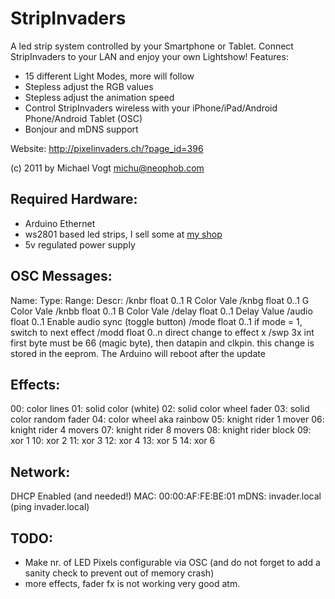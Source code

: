 # StripInvaders

A led strip system controlled by your Smartphone or Tablet. Connect StripInvaders to your LAN and enjoy your own 
Lightshow! Features:
* 15 different Light Modes, more will follow
* Stepless adjust the RGB values​​
* Stepless adjust the animation speed
* Control StripInvaders wireless with your iPhone/iPad/Android Phone/Android Tablet (OSC)
* Bonjour and mDNS support

Website: http://pixelinvaders.ch/?page_id=396

(c) 2011 by Michael Vogt <michu@neophob.com>


## Required Hardware:

* Arduino Ethernet
* ws2801 based led strips, I sell some at [my shop](http://pixelinvaders.ch/?page_id=390)
* 5v regulated power supply


## OSC Messages:

Name:   Type:   Range:   Descr:
/knbr   float   0..1     R Color Vale
/knbg   float   0..1     G Color Vale
/knbb   float   0..1     B Color Vale
/delay  float   0..1     Delay Value
/audio  float   0..1     Enable audio sync (toggle button)
/mode   float   0..1     if mode = 1, switch to next effect
/modd   float   0..n     direct change to effect x
/swp    3x int           first byte must be 66 (magic byte), then datapin and clkpin. this change is 
                         stored in the eeprom. The Arduino will reboot after the update


## Effects:

00: color lines
01: solid color (white)
02: solid color wheel fader
03: solid color random fader
04: color wheel aka rainbow
05: knight rider 1 mover
06: knight rider 4 movers
07: knight rider 8 movers
08: knight rider block
09: xor 1
10: xor 2
11: xor 3
12: xor 4
13: xor 5
14: xor 6


## Network:

  DHCP Enabled (and needed!)
  MAC: 00:00:AF:FE:BE:01
  mDNS: invader.local (ping invader.local)


## TODO:

* Make nr. of LED Pixels configurable via OSC (and do not forget to add a sanity check to prevent out of memory crash)
* more effects, fader fx is not working very good atm.
